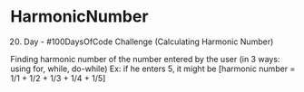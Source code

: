 # HarmonicNumber
20. Day - #100DaysOfCode Challenge (Calculating Harmonic Number)

Finding harmonic number of the number entered by the user (in 3 ways: using for, while, do-while)
Ex: if he enters 5, it might be [harmonic number = 1/1 + 1/2 + 1/3 + 1/4 + 1/5]
